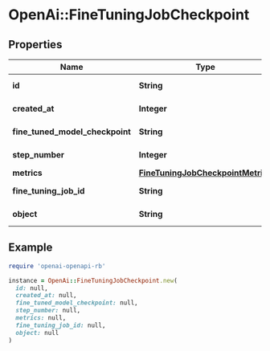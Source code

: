# OpenAi::FineTuningJobCheckpoint

## Properties

| Name | Type | Description | Notes |
| ---- | ---- | ----------- | ----- |
| **id** | **String** | The checkpoint identifier, which can be referenced in the API endpoints. |  |
| **created_at** | **Integer** | The Unix timestamp (in seconds) for when the checkpoint was created. |  |
| **fine_tuned_model_checkpoint** | **String** | The name of the fine-tuned checkpoint model that is created. |  |
| **step_number** | **Integer** | The step number that the checkpoint was created at. |  |
| **metrics** | [**FineTuningJobCheckpointMetrics**](FineTuningJobCheckpointMetrics.md) |  |  |
| **fine_tuning_job_id** | **String** | The name of the fine-tuning job that this checkpoint was created from. |  |
| **object** | **String** | The object type, which is always \&quot;fine_tuning.job.checkpoint\&quot;. |  |

## Example

```ruby
require 'openai-openapi-rb'

instance = OpenAi::FineTuningJobCheckpoint.new(
  id: null,
  created_at: null,
  fine_tuned_model_checkpoint: null,
  step_number: null,
  metrics: null,
  fine_tuning_job_id: null,
  object: null
)
```

